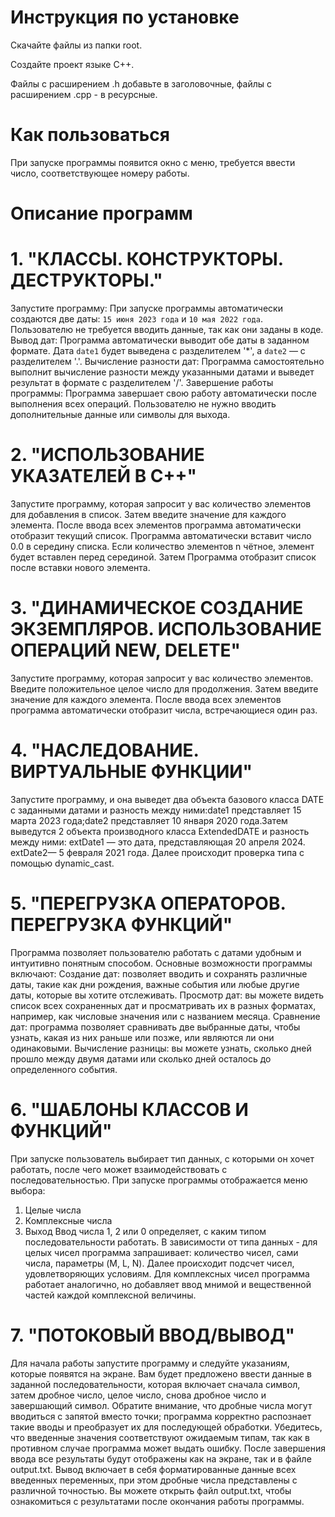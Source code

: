 # Инструкция по установке
 
Скачайте файлы из папки root.

Создайте проект языке C++.

Файлы с расширением .h добавьте в заголовочные, файлы с расширением .cpp - в ресурсные.

# Как пользоваться
При запуске программы появится окно с меню, требуется ввести число, соответствующее номеру работы.

# Описание программ
# 1. "КЛАССЫ. КОНСТРУКТОРЫ. ДЕСТРУКТОРЫ." 
Запустите программу: При запуске программы автоматически создаются две даты: `15 июня 2023 года` и `10 мая 2022 года`. Пользователю не требуется вводить данные, так как они заданы в коде. Вывод дат: Программа автоматически выводит обе даты в заданном формате.  Дата `date1` будет выведена с разделителем '*', а `date2` — с разделителем '.'. Вычисление разности дат: Программа самостоятельно выполнит вычисление разности между указанными датами и выведет результат в формате с разделителем '/'.
Завершение работы программы: Программа завершает свою работу автоматически после выполнения всех операций. Пользователю не нужно вводить дополнительные данные или символы для выхода.

# 2. "ИСПОЛЬЗОВАНИЕ УКАЗАТЕЛЕЙ В C++" 
Запустите программу, которая запросит у вас количество элементов для добавления в список. Затем введите значение для каждого элемента. После ввода всех элементов программа автоматически отобразит текущий список. Программа автоматически вставит число 0.0 в середину списка. Если количество элементов n чётное, элемент будет вставлен перед серединой. Затем Программа отобразит список после вставки нового элемента.
# 3. "ДИНАМИЧЕСКОЕ СОЗДАНИЕ ЭКЗЕМПЛЯРОВ. ИСПОЛЬЗОВАНИЕ ОПЕРАЦИЙ NEW, DELETE" 
Запустите программу, которая запросит у вас количество элементов. Введите положительное целое число для продолжения. Затем введите значение для каждого элемента. После ввода всех элементов программа автоматически отобразит числа, встречающиеся один раз.
# 4. "НАСЛЕДОВАНИЕ. ВИРТУАЛЬНЫЕ ФУНКЦИИ" 
Запустите программу, и она выведет два объекта базового класса DATE с заданными датами и разность между ними:date1 представляет 15 марта 2023 года;date2 представляет 10 января 2020 года.Затем выведутся 2 объекта производного класса ExtendedDATE и разность между ними: extDate1 — это дата, представляющая 20 апреля 2024. extDate2— 5 февраля 2021 года. Далее происходит проверка типа с помощью dynamic_cast.
# 5. "ПЕРЕГРУЗКА ОПЕРАТОРОВ. ПЕРЕГРУЗКА ФУНКЦИЙ" 
Программа позволяет пользователю работать с датами удобным и интуитивно понятным способом. Основные возможности программы включают: Создание дат: позволяет вводить и сохранять различные даты, такие как дни рождения, важные события или любые другие даты, которые вы хотите отслеживать. Просмотр дат: вы можете видеть список всех сохраненных дат и просматривать их в разных форматах, например, как числовые значения или с названием месяца. Сравнение дат: программа позволяет сравнивать две выбранные даты, чтобы узнать, какая из них раньше или позже, или являются ли они одинаковыми. Вычисление разницы: вы можете узнать, сколько дней прошло между двумя датами или сколько дней осталось до определенного события.
# 6. "ШАБЛОНЫ КЛАССОВ И ФУНКЦИЙ" 
При запуске пользователь выбирает тип данных, с которыми он хочет работать, после чего может взаимодействовать с последовательностью. При запуске программы отображается меню выбора: 
1. Целые числа
2. Комплексные числа
0. Выход
Ввод числа 1, 2 или 0 определяет, с каким типом последовательности работать. В зависимости от типа данных - для целых чисел программа запрашивает: количество чисел, сами числа, параметры (M, L, N). Далее происходит подсчет чисел, удовлетворяющих условиям. Для комплексных чисел программа работает аналогично, но добавляет ввод мнимой и вещественной частей каждой комплексной величины.

# 7. "ПОТОКОВЫЙ ВВОД/ВЫВОД" 
Для начала работы запустите программу и следуйте указаниям, которые появятся на экране. Вам будет предложено ввести данные в заданной последовательности, которая включает сначала символ, затем дробное число, целое число, снова дробное число и завершающий символ. Обратите внимание, что дробные числа могут вводиться с запятой вместо точки; программа корректно распознает такие вводы и преобразует их для последующей обработки. Убедитесь, что введенные значения соответствуют ожидаемым типам, так как в противном случае программа может выдать ошибку. После завершения ввода все результаты будут отображены как на экране, так и в файле output.txt. Вывод включает в себя форматированные данные всех введенных переменных, при этом дробные числа представлены с различной точностью. Вы можете открыть файл output.txt, чтобы ознакомиться с результатами после окончания работы программы.
